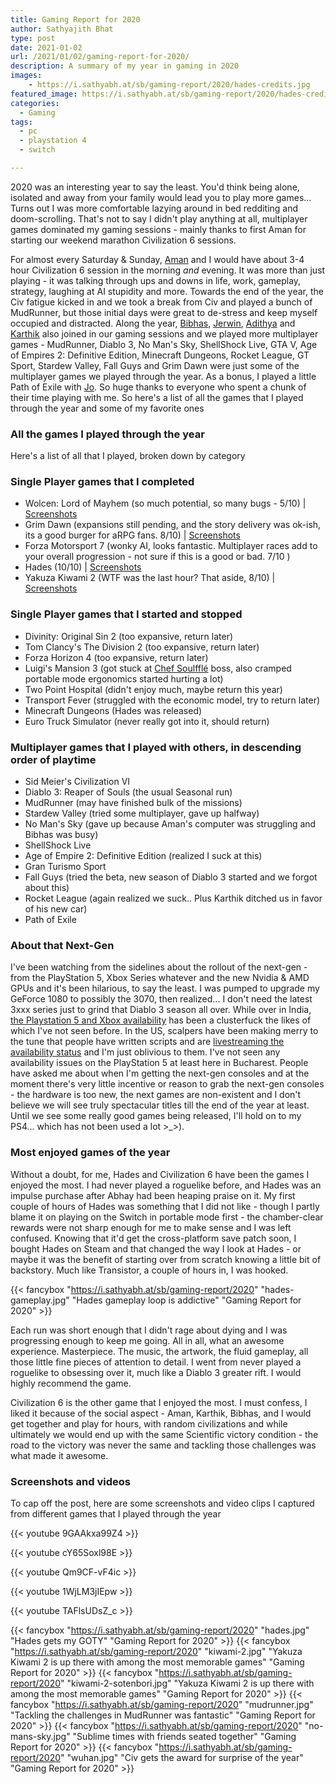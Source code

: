 ```yaml
---
title: Gaming Report for 2020
author: Sathyajith Bhat
type: post
date: 2021-01-02
url: /2021/01/02/gaming-report-for-2020/
description: A summary of my year in gaming in 2020
images:
    - https://i.sathyabh.at/sb/gaming-report/2020/hades-credits.jpg
featured_image: https://i.sathyabh.at/sb/gaming-report/2020/hades-credits.jpg
categories:
  - Gaming
tags:
  - pc
  - playstation 4
  - switch

---
```

2020 was an interesting year to say the least. You'd think being alone, isolated and away from your family would lead you to play more games... Turns out I was more comfortable lazying around in bed redditing and doom-scrolling. That's not to say I didn't play anything at all, multiplayer games dominated my gaming sessions - mainly thanks to first Aman for starting our weekend marathon Civilization 6 sessions. 

For almost every Saturday & Sunday, [Aman](https://twitter.com/amanmanglik) and I would have about 3-4 hour Civilization 6 session in the morning _and_ evening. It was more than just playing - it was talking through ups and downs in life, work, gameplay, strategy, laughing at AI stupidity and more. Towards the end of the year, the Civ fatigue kicked in and we took a break from Civ and played a bunch of MudRunner, but those initial days were great to de-stress and keep myself occupied and distracted. Along the year, [Bibhas](https://twitter.com/bibhasdn), [Jerwin](https://twitter.com/Jerwinsamuel), [Adithya](https://twitter.com/TheTallpants/) and [Karthik](https://twitter.com/karthik) also joined in our gaming sessions and we played more multiplayer games - MudRunner, Diablo 3, No Man's Sky, ShellShock Live, GTA V, Age of Empires 2: Definitive Edition, Minecraft Dungeons, Rocket League, GT Sport, Stardew Valley, Fall Guys and Grim Dawn were just some of the multiplayer games we played through the year. As a bonus, I played a little Path of Exile with [Jo](https://twitter.com/joshenoy).  So huge thanks to everyone who spent a chunk of their time playing with me. So here's a list of all the games that I played through the year and some of my favorite ones

### All the games I played through the year

Here's a list of all that I played, broken down by category

### Single Player games that I completed

- Wolcen: Lord of Mayhem (so much potential, so many bugs - 5/10) | [Screenshots](https://steamcommunity.com/id/sathyabhat/screenshots/?appid=424370&sort=newestfirst&browsefilter=myfiles&view=imagewall)
- Grim Dawn (expansions still pending, and the story delivery was ok-ish, its a good burger for aRPG fans. 8/10) | [Screenshots](https://steamcommunity.com/id/sathyabhat/screenshots/?appid=219990&sort=newestfirst&browsefilter=myfiles&view=imagewall)
- Forza Motorsport 7 (wonky AI, looks fantastic. Multiplayer races add to your overall progression - not sure if this is a good or bad. 7/10 ) 
- Hades (10/10) | [Screenshots](https://steamcommunity.com/id/sathyabhat/screenshots/?appid=1145360&sort=newestfirst&browsefilter=myfiles&view=imagewall)
- Yakuza Kiwami 2 (WTF was the last hour? That aside, 8/10) | [Screenshots](https://steamcommunity.com/id/sathyabhat/screenshots/?appid=927380&sort=newestfirst&browsefilter=myfiles&view=imagewall)

### Single Player games that I started and stopped 

- Divinity: Original Sin 2 (too expansive, return later) 
- Tom Clancy's The Division 2 (too expansive, return later)
- Forza Horizon 4 (too expansive, return later)
- Luigi's Mansion 3 (got stuck at [Chef Soulfflé](https://www.mariowiki.com/Chef_Soulffl%C3%A9) boss, also cramped portable mode ergonomics started hurting a lot)
- Two Point Hospital (didn't enjoy much, maybe return this year)
- Transport Fever (struggled with the economic model, try to return later)
- Minecraft Dungeons (Hades was released)
- Euro Truck Simulator (never really got into it, should return)

### Multiplayer games that I played with others, in descending order of playtime

- Sid Meier's Civilization VI 
- Diablo 3: Reaper of Souls (the usual Seasonal run)
- MudRunner (may have finished bulk of the missions)
- Stardew Valley (tried some multiplayer, gave up halfway)
- No Man's Sky (gave up because Aman's computer was struggling and Bibhas was busy)
- ShellShock Live
- Age of Empire 2: Definitive Edition (realized I suck at this)
- Gran Turismo Sport
- Fall Guys (tried the beta, new season of Diablo 3 started and we forgot about this)
- Rocket League (again realized we suck.. Plus Karthik ditched us in favor of his new car)
- Path of Exile 

### About that Next-Gen

I've been watching from the sidelines about the rollout of the next-gen - from the PlayStation 5, Xbox Series whatever and the new Nvidia & AMD GPUs and it's been hilarious, to say the least. I was pumped to upgrade my GeForce 1080 to possibly the 3070, then realized... I don't need the latest 3xxx series just to grind that Diablo 3 season all over. While over in India, [the Playstation 5 and Xbox availability](https://themakoreactor.com/tag/india/) has been a clusterfuck the likes of which I've not seen before. In the US, scalpers have been making merry to the tune that people have written scripts and are [livestreaming the availability status](https://www.youtube.com/watch?v=o3UlT5UDRC8) and I'm just oblivious to them. I've not seen any availability issues on the PlayStation 5 at least here in Bucharest. People have asked me about when I'm getting the next-gen consoles and at the moment there's very little incentive or reason to grab the next-gen consoles - the hardware is too new, the next games are non-existent and I don't believe we will see truly spectacular titles till the end of the year at least. Until we see some really good games being released, I'll hold on to my PS4... which has not been used a lot >_>).

### Most enjoyed games of the year

Without a doubt, for me, Hades and Civilization 6 have been the games I enjoyed the most. I had never played a roguelike before, and Hades was an impulse purchase after Abhay had been heaping praise on it. My first couple of hours of Hades was something that I did not like - though I partly blame it on playing on the Switch in portable mode first - the chamber-clear rewards were not sharp enough for me to make sense and I was left confused. Knowing that it'd get the cross-platform save patch soon, I bought Hades on Steam and that changed the way I look at Hades - or maybe it was the benefit of starting over from scratch knowing a little bit of backstory. Much like Transistor, a couple of hours in, I was hooked. 

{{< fancybox "https://i.sathyabh.at/sb/gaming-report/2020" "hades-gameplay.jpg" "Hades gameplay loop is addictive" "Gaming Report for 2020" >}}

Each run was short enough that I didn't rage about dying and I was progressing enough to keep me going. All in all, what an awesome experience. Masterpiece. The music, the artwork, the fluid gameplay, all those little fine pieces of attention to detail. I went from never played a roguelike to obsessing over it, much like a Diablo 3 greater rift. I would highly recommend the game.

Civilization 6 is the other game that I enjoyed the most. I must confess, I liked it because of the social aspect - Aman, Karthik, Bibhas, and I would get together and play for hours, with random civilizations and while ultimately we would end up with the same Scientific victory condition - the road to the victory was never the same and tackling those challenges was what made it awesome.


### Screenshots and videos

To cap off the post, here are some screenshots and video clips I captured from different games that I played through the year

{{< youtube 9GAAkxa99Z4 >}}

{{< youtube cY65Soxl98E >}}

{{< youtube Qm9CF-vF4ic >}}

{{< youtube 1WjLM3jIEpw >}}

{{< youtube TAFlsUDsZ_c >}}

{{< fancybox "https://i.sathyabh.at/sb/gaming-report/2020" "hades.jpg" "Hades gets my GOTY" "Gaming Report for 2020" >}}
{{< fancybox "https://i.sathyabh.at/sb/gaming-report/2020" "kiwami-2.jpg" "Yakuza Kiwami 2 is up there with among the most memorable games" "Gaming Report for 2020" >}}
{{< fancybox "https://i.sathyabh.at/sb/gaming-report/2020" "kiwami-2-sotenbori.jpg" "Yakuza Kiwami 2 is up there with among the most memorable games" "Gaming Report for 2020" >}}
{{< fancybox "https://i.sathyabh.at/sb/gaming-report/2020" "mudrunner.jpg" "Tackling the challenges in MudRunner was fantastic" "Gaming Report for 2020" >}}
{{< fancybox "https://i.sathyabh.at/sb/gaming-report/2020" "no-mans-sky.jpg" "Sublime times with friends seated together" "Gaming Report for 2020" >}}
{{< fancybox "https://i.sathyabh.at/sb/gaming-report/2020" "wuhan.jpg" "Civ gets the award for surprise of the year" "Gaming Report for 2020" >}}
